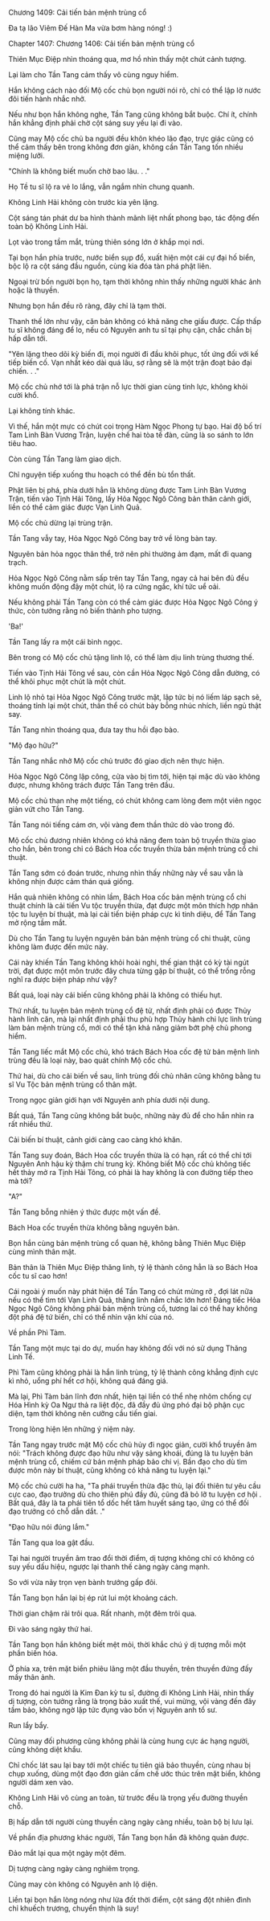 




Chương 1409: Cải tiến bản mệnh trùng cổ


Đa tạ lão Viêm Đế Hàn Ma vừa bơm hàng nóng! :)

Chapter 1407: Chương 1406: Cải tiến bản mệnh trùng cổ

Thiên Mục Điệp nhìn thoáng qua, mơ hồ nhìn thấy một chút cảnh tượng.

Lại làm cho Tần Tang cảm thấy vô cùng nguy hiểm.

Hắn không cách nào đối Mộ cốc chủ bọn người nói rõ, chỉ có thể lập lờ nước đôi tiến hành nhắc nhở.

Nếu như bọn hắn không nghe, Tần Tang cũng không bắt buộc. Chí ít, chính hắn khẳng định phải chờ cột sáng suy yếu lại đi vào.

Cũng may Mộ cốc chủ ba người đều khôn khéo lão đạo, trực giác cũng có thể cảm thấy bên trong không đơn giản, không cần Tần Tang tốn nhiều miệng lưỡi.

"Chính là không biết muốn chờ bao lâu. . ."

Họ Tề tu sĩ lộ ra vẻ lo lắng, vẫn ngắm nhìn chung quanh.

Không Linh Hải không còn trước kia yên lặng.

Cột sáng tán phát dư ba hình thành mãnh liệt nhất phong bạo, tác động đến toàn bộ Không Linh Hải.

Lọt vào trong tầm mắt, trùng thiên sóng lớn ở khắp mọi nơi.

Tại bọn hắn phía trước, nước biển sụp đổ, xuất hiện một cái cự đại hố biển, bộc lộ ra cột sáng đầu nguồn, cùng kia đóa tàn phá phật liên.

Ngoại trừ bốn người bọn họ, tạm thời không nhìn thấy những người khác ảnh hoặc là thuyền.

Nhưng bọn hắn đều rõ ràng, đây chỉ là tạm thời.

Thanh thế lớn như vậy, căn bản không có khả năng che giấu được. Cấp thấp tu sĩ không đáng để lo, nếu có Nguyên anh tu sĩ tại phụ cận, chắc chắn bị hấp dẫn tới.

"Yên lặng theo dõi kỳ biến đi, mọi người đi đầu khôi phục, tốt ứng đối với kế tiếp biến cố. Vạn nhất kéo dài quá lâu, sợ rằng sẽ là một trận đoạt bảo đại chiến. . ."

Mộ cốc chủ nhớ tới là phá trận nỗ lực thời gian cùng tinh lực, không khỏi cười khổ.

Lại không tính khác.

Vì thế, hắn một mực có chút coi trọng Hàm Ngọc Phong tự bạo. Hai độ bố trí Tam Linh Bàn Vương Trận, luyện chế hai tòa tế đàn, cũng là so sánh to lớn tiêu hao.

Còn cùng Tần Tang làm giao dịch.

Chỉ nguyện tiếp xuống thu hoạch có thể đền bù tổn thất.

Phật liên bị phá, phía dưới hẳn là không dùng được Tam Linh Bàn Vương Trận, tiến vào Tịnh Hải Tông, lấy Hỏa Ngọc Ngô Công bản thân cảnh giới, liền có thể cảm giác được Vạn Linh Quả.

Mộ cốc chủ dừng lại trùng trận.

Tần Tang vẫy tay, Hỏa Ngọc Ngô Công bay trở về lòng bàn tay.

Nguyên bản hỏa ngọc thân thể, trở nên phi thường ảm đạm, mất đi quang trạch.

Hỏa Ngọc Ngô Công nằm sấp trên tay Tần Tang, ngay cả hai bên đủ đều không muốn động đậy một chút, lộ ra cứng ngắc, khí tức uể oải.

Nếu không phải Tần Tang còn có thể cảm giác được Hỏa Ngọc Ngô Công ý thức, còn tưởng rằng nó biến thành pho tượng.

'Ba!'

Tần Tang lấy ra một cái bình ngọc.

Bên trong có Mộ cốc chủ tặng linh lộ, có thể làm dịu linh trùng thương thế.

Tiến vào Tịnh Hải Tông về sau, còn cần Hỏa Ngọc Ngô Công dẫn đường, có thể khôi phục một chút là một chút.

Linh lộ nhỏ tại Hỏa Ngọc Ngô Công trước mặt, lập tức bị nó liếm láp sạch sẽ, thoáng tỉnh lại một chút, thân thể có chút bày bỗng nhúc nhích, liền ngủ thật say.

Tần Tang nhìn thoáng qua, đưa tay thu hồi đạo bào.

"Mộ đạo hữu?"

Tần Tang nhắc nhở Mộ cốc chủ trước đó giao dịch nên thực hiện.

Hỏa Ngọc Ngô Công lập công, cửa vào bị tìm tới, hiện tại mặc dù vào không được, nhưng không trách được Tần Tang trên đầu.

Mộ cốc chủ than nhẹ một tiếng, có chút không cam lòng đem một viên ngọc giản vứt cho Tần Tang.

Tần Tang nói tiếng cám ơn, vội vàng đem thần thức dò vào trong đó.

Mộ cốc chủ đương nhiên không có khả năng đem toàn bộ truyền thừa giao cho hắn, bên trong chỉ có Bách Hoa cốc truyền thừa bản mệnh trùng cổ chi thuật.

Tần Tang sớm có đoán trước, nhưng nhìn thấy những này về sau vẫn là không nhịn được cảm thán quá giống.

Hắn quả nhiên không có nhìn lầm, Bách Hoa cốc bản mệnh trùng cổ chi thuật chính là cải tiến Vu tộc truyền thừa, đạt được một môn thích hợp nhân tộc tu luyện bí thuật, mà lại cải tiến biện pháp cực kì tinh diệu, để Tần Tang mở rộng tầm mắt.

Dù cho Tần Tang tu luyện nguyên bản bản mệnh trùng cổ chi thuật, cũng không làm được đến mức này.

Cái này khiến Tần Tang không khỏi hoài nghi, thế gian thật có kỳ tài ngút trời, đạt được một môn trước đây chưa từng gặp bí thuật, có thể trống rỗng nghĩ ra được biện pháp như vậy?

Bất quá, loại này cải biến cũng không phải là không có thiếu hụt.

Thứ nhất, tu luyện bản mệnh trùng cổ đệ tử, nhất định phải có được Thủy hành linh căn, mà lại nhất định phải thu phù hợp Thủy hành chi lực linh trùng làm bản mệnh trùng cổ, mới có thể tận khả năng giảm bớt phệ chủ phong hiểm.

Tần Tang liếc mắt Mộ cốc chủ, khó trách Bách Hoa cốc đệ tử bản mệnh linh trùng đều là loại này, bao quát chính Mộ cốc chủ.

Thứ hai, dù cho cải biến về sau, linh trùng đối chủ nhân cũng không bằng tu sĩ Vu Tộc bản mệnh trùng cổ thân mật.

Trong ngọc giản giới hạn với Nguyên anh phía dưới nội dung.

Bất quá, Tần Tang cũng không bắt buộc, những này đủ để cho hắn nhìn ra rất nhiều thứ.

Cải biến bí thuật, cảnh giới càng cao càng khó khăn.

Tần Tang suy đoán, Bách Hoa cốc truyền thừa là có hạn, rất có thể chỉ tới Nguyên Anh hậu kỳ thậm chí trung kỳ. Không biết Mộ cốc chủ không tiếc hết thảy mở ra Tịnh Hải Tông, có phải là hay không là con đường tiếp theo mà tới?

"A?"

Tần Tang bỗng nhiên ý thức được một vấn đề.

Bách Hoa cốc truyền thừa không bằng nguyên bản.

Bọn hắn cùng bản mệnh trùng cổ quan hệ, không bằng Thiên Mục Điệp cùng mình thân mật.

Bản thân là Thiên Mục Điệp thăng linh, tỷ lệ thành công hẳn là so Bách Hoa cốc tu sĩ cao hơn!

Cái ngoài ý muốn này phát hiện để Tần Tang có chút mừng rỡ , đợi lát nữa nếu có thể tìm tới Vạn Linh Quả, thăng linh nắm chắc lớn hơn! Đáng tiếc Hỏa Ngọc Ngô Công không phải bản mệnh trùng cổ, tương lai có thể hay không đột phá đệ tứ biến, chỉ có thể nhìn vận khí của nó.

Về phần Phì Tàm.

Tần Tang một mực tại do dự, muốn hay không đối với nó sử dụng Thăng Linh Tế.

Phì Tàm cũng không phải là hắn linh trùng, tỷ lệ thành công khẳng định cực kì nhỏ, uổng phí hết cơ hội, không quá đáng giá.

Mà lại, Phì Tàm bản lĩnh đơn nhất, hiện tại liền có thể nhẹ nhõm chống cự Hóa Hình kỳ Oa Ngư thả ra liệt độc, đã đầy đủ ứng phó đại bộ phận cục diện, tạm thời không nên cưỡng cầu tiến giai.

Trong lòng hiện lên những ý niệm này.

Tần Tang ngay trước mặt Mộ cốc chủ hủy đi ngọc giản, cười khổ truyền âm nói: "Trách không được đạo hữu như vậy sảng khoái, đúng là tu luyện bản mệnh trùng cổ, chiếm cứ bản mệnh pháp bảo chi vị. Bần đạo cho dù tìm được môn này bí thuật, cũng không có khả năng tu luyện lại."

Mộ cốc chủ cười ha ha, "Ta phái truyền thừa đặc thù, lại đối thiên tư yêu cầu cực cao, đạo trưởng dù cho thiên phú đầy đủ, cũng đã bỏ lỡ tu luyện cơ hội . Bất quá, đây là ta phái tiên tổ dốc hết tâm huyết sáng tạo, ứng có thể đối đạo trưởng có chỗ dẫn dắt. ."

"Đạo hữu nói đúng lắm."

Tần Tang qua loa gật đầu.

Tại hai người truyền âm trao đổi thời điểm, dị tượng không chỉ có không có suy yếu dấu hiệu, ngược lại thanh thế càng ngày càng mạnh.

So với vừa nãy trọn vẹn bành trướng gấp đôi.

Tần Tang bọn hắn lại bị ép rút lui một khoảng cách.

Thời gian chậm rãi trôi qua. Rất nhanh, một đêm trôi qua.

Đi vào sáng ngày thứ hai.

Tần Tang bọn hắn không biết mệt mỏi, thời khắc chú ý dị tượng mỗi một phần biến hóa.

Ở phía xa, trên mặt biển phiêu lãng một đầu thuyền, trên thuyền đứng đấy mấy thân ảnh.

Trong đó hai người là Kim Đan kỳ tu sĩ, đường đi Không Linh Hải, nhìn thấy dị tượng, còn tưởng rằng là trọng bảo xuất thế, vui mừng, vội vàng đến đây tầm bảo, không ngờ lập tức đụng vào bốn vị Nguyên anh tổ sư.

Run lẩy bẩy.

Cũng may đối phương cũng không phải là cùng hung cực ác hạng người, cũng không diệt khẩu.

Chỉ chốc lát sau lại bay tới một chiếc tu tiên giả bảo thuyền, cùng nhau bị chụp xuống, dùng một đạo đơn giản cấm chế ước thúc trên mặt biển, không người dám xen vào.

Không Linh Hải vô cùng an toàn, từ trước đều là trọng yếu đường thuyền chỗ.

Bị hấp dẫn tới người cùng thuyền càng ngày càng nhiều, toàn bộ bị lưu lại.

Về phần địa phương khác người, Tần Tang bọn hắn đã không quản được.

Đảo mắt lại qua một ngày một đêm.

Dị tượng càng ngày càng nghiêm trọng.

Cũng may còn không có Nguyên anh lộ diện.

Liền tại bọn hắn lòng nóng như lửa đốt thời điểm, cột sáng đột nhiên đình chỉ khuếch trương, chuyển thịnh là suy!




